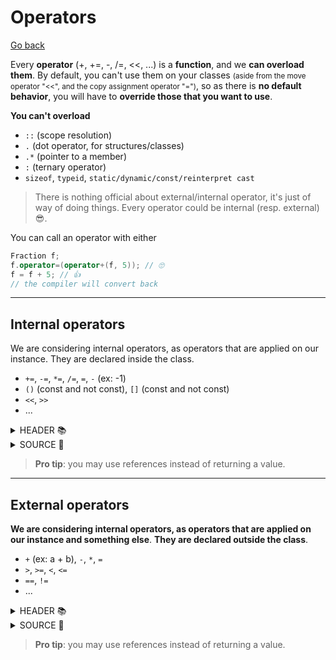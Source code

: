 # Operators

[Go back](../index.md#structures-and-classes)

Every **operator** (+, +=, -, /=, <<, ...) is a **function**, and we **can overload them**. By default, you can't use them on your classes <small>(aside from the move operator "<<", and the copy assignment operator "=")</small>, so as there is **no default behavior**, you will have to **override those that you want to use**.

**You can't overload**

* `::` (scope resolution)
* `.` (dot operator, for structures/classes)
* `.*` (pointer to a member)
* `:` (ternary operator)
* `sizeof`, `typeid`, `static/dynamic/const/reinterpret cast`

> There is nothing official about external/internal operator, it's just of way of doing things. Every operator could be internal (resp. external) 😎.

You can call an operator with either

```cpp
Fraction f;
f.operator=(operator+(f, 5)); // 🙄
f = f + 5; // 👍
// the compiler will convert back
```

<hr class="sl">

## Internal operators

We are considering internal operators, as operators that are applied on our instance. They are declared inside the class.

* `+=`, `-=`, `*=`, `/=`, `=`, `-` (ex: -1)
* `()` (const and not const), `[]` (const and not const)
* `<<`, `>>`
* ...

<details class="details-e">
<summary>HEADER 📚</summary>

```cpp
// main.hpp
#ifndef MAIN_HPP
#define MAIN_HPP

struct Fraction {
private:
	int numerator_;
	int denominator_;
public:
	Fraction(int numerator, int denominator = 1);
	
    Fraction operator-() const;
    Fraction operator+=( const Fraction& f1 );
    Fraction operator-=( const Fraction& f1 );
    Fraction operator*=( const Fraction& f1 );
	Fraction operator/=( const Fraction& f1 );
	Fraction& operator=(const Fraction & c);
}

#endif //MAIN_HPP
```
</details>

<details class="details-e">
<summary>SOURCE 📖</summary>

```cpp
// main.cpp
#include "main.hpp"

Fraction::Fraction(int numerator, int denominator) {
    numerator_ = numerator;
    denominator_ = denominator;
}

Fraction Fraction::operator-() const
{
    return *this; // todo
}

Fraction Fraction::operator+=( const Fraction &f1 ) {
    return (*this) = (*this) + f1; 
}

Fraction Fraction::operator-=( const Fraction &f1 ) {
    return (*this) = (*this) - f1;
}

Fraction Fraction::operator*=( const Fraction &f1 ) {
    return (*this) = (*this) * f1;
}

Fraction Fraction::operator/=( const Fraction &f1 ) {
    return (*this) = (*this) / f1;
}

Fraction& Fraction::operator=(const Fraction & c) {
    if (&c != this) {
        this->numerator_ = c.numerator_;
        this->denominator_ = c.denominator_;
    }
    return *this;
}
```
</details>

> **Pro tip**: you may use references instead of returning a value.

<hr class="sr">

## External operators

**We are considering internal operators, as operators that are applied on our instance and something else**. **They are declared outside the class**.

* `+` (ex: a + b), `-`, `*`, `=` 
* `>`, `>=`, `<`, `<=`
* `==`, `!=`
* ...

<details class="details-e">
<summary>HEADER 📚</summary>

```cpp
// main.hpp
#ifndef MAIN_HPP
#define MAIN_HPP

#include <ostream>

struct Fraction {
private:
	int numerator_;
	int denominator_;
public:
	Fraction(int numerator, int denominator = 1);
}

Fraction operator-( const Fraction &f1, const Fraction &f2 );
Fraction operator*( const Fraction &f1, const Fraction &f2 );
Fraction operator/( const Fraction &f1, const Fraction &f2 );
Fraction operator+( const Fraction &f1, const Fraction &f2 );
bool operator==( const Fraction &f1, const Fraction &f2 );
bool operator!=( const Fraction &f1, const Fraction &f2 );
bool operator<( const Fraction &f1, const Fraction &f2 );
bool operator>( const Fraction &f1, const Fraction &f2 );
bool operator<=( const Fraction &f1, const Fraction &f2 );
bool operator>=( const Fraction &f1, const Fraction &f2 );
std::ostream& operator<<(std::ostream& os, const Fraction& f);

#endif //MAIN_HPP
```
</details>

<details class="details-e">
<summary>SOURCE 📖</summary>

```cpp
// main.cpp
#include "main.hpp"

Fraction::Fraction(int numerator, int denominator) {
    numerator_ = numerator;
    denominator_ = denominator;
}

// if inside a namespace, use :: (ig: ns::operator+)

Fraction operator+(const Fraction& f1, const Fraction& f2) {
    return f1; // todo
}
Fraction operator-(const Fraction& f1, const Fraction& f2) {
    return f1 + (-f2);
}
Fraction operator*(const Fraction& f1, const Fraction& f2) {
    return f1; // todo
}
Fraction operator/(const Fraction& f1, const Fraction& f2) {
    return f1; // todo
}
bool operator==(const Fraction& f1, const Fraction& f2) {
    return false; // todo
}
bool operator!=(const Fraction& f1, const Fraction& f2) {
    return !(f1 == f2);
}
std::ostream& operator<<(std::ostream& os, const Fraction& f) {
    return os; // todo
}

bool operator<( const Fraction &f1, const Fraction &f2 ) {
    return false; // todo
}

bool operator>( const Fraction &f1, const Fraction &f2 ) {
    return f2 < f1;
}

bool operator<=( const Fraction &f1, const Fraction &f2 ) {
    return !(f2 < f1);
}

bool operator>=( const Fraction &f1, const Fraction &f2 ) {
    return !(f1 < f2);
}
```
</details>

> **Pro tip**: you may use references instead of returning a value.